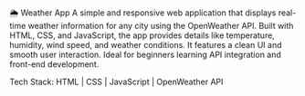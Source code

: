 🌦️ Weather App
A simple and responsive web application that displays real-time weather information for any city using the OpenWeather API. Built with HTML, CSS, and JavaScript, the app provides details like temperature, humidity, wind speed, and weather conditions. It features a clean UI and smooth user interaction. Ideal for beginners learning API integration and front-end development.

Tech Stack: HTML | CSS | JavaScript | OpenWeather API

